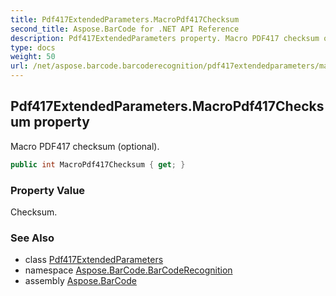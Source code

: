 ```yaml
---
title: Pdf417ExtendedParameters.MacroPdf417Checksum
second_title: Aspose.BarCode for .NET API Reference
description: Pdf417ExtendedParameters property. Macro PDF417 checksum optional
type: docs
weight: 50
url: /net/aspose.barcode.barcoderecognition/pdf417extendedparameters/macropdf417checksum/
---
```

## Pdf417ExtendedParameters.MacroPdf417Checksum property

Macro PDF417 checksum (optional).

```csharp
public int MacroPdf417Checksum { get; }
```

### Property Value

Checksum.

### See Also

* class [Pdf417ExtendedParameters](../)
* namespace [Aspose.BarCode.BarCodeRecognition](../../../aspose.barcode.barcoderecognition/)
* assembly [Aspose.BarCode](../../../)


